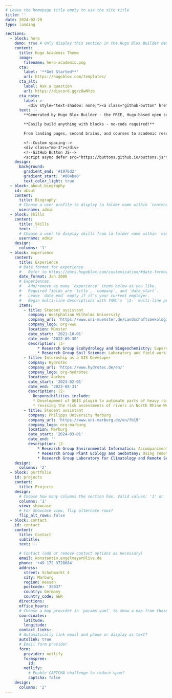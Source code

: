 ```yaml
---
# Leave the homepage title empty to use the site title
title: ''
date: 2024-02-20
type: landing

sections:
  - block: hero
    demo: true # Only display this section in the Hugo Blox Builder demo site
    content:
      title: Hugo Academic Theme
      image:
        filename: hero-academic.png
      cta:
        label: '**Get Started**'
        url: https://hugoblox.com/templates/
      cta_alt:
        label: Ask a question
        url: https://discord.gg/z8wNYzb
      cta_note:
        label: >-
          <div style="text-shadow: none;"><a class="github-button" href="https://github.com/HugoBlox/hugo-blox-builder" data-icon="octicon-star" data-size="large" data-show-count="true" aria-label="Star">Star Hugo Blox Builder</a></div><div style="text-shadow: none;"><a class="github-button" href="https://github.com/HugoBlox/theme-academic-cv" data-icon="octicon-star" data-size="large" data-show-count="true" aria-label="Star">Star the Academic template</a></div>
      text: |-
        **Generated by Hugo Blox Builder - the FREE, Hugo-based open source website builder trusted by 500,000+ sites.**

        **Easily build anything with blocks - no-code required!**

        From landing pages, second brains, and courses to academic resumés, conferences, and tech blogs.

        <!--Custom spacing-->
        <div class="mb-3"></div>
        <!--GitHub Button JS-->
        <script async defer src="https://buttons.github.io/buttons.js"></script>
    design:
      background:
        gradient_end: '#1976d2'
        gradient_start: '#004ba0'
        text_color_light: true
  - block: about.biography
    id: about
    content:
      title: Biography
      # Choose a user profile to display (a folder name within `content/authors/`)
      username: admin
  - block: skills
    content:
      title: Skills
      text: ''
      # Choose a user to display skills from (a folder name within `content/authors/`)
      username: admin
    design:
      columns: '1'
  - block: experience
    content:
      title: Experience
      # Date format for experience
      #   Refer to https://docs.hugoblox.com/customization/#date-format
      date_format: Jan 2006
      # Experiences.
      #   Add/remove as many `experience` items below as you like.
      #   Required fields are `title`, `company`, and `date_start`.
      #   Leave `date_end` empty if it's your current employer.
      #   Begin multi-line descriptions with YAML's `|2-` multi-line prefix.
      items:
        - title: Student assistant
          company: Westphalian Wilhelms University
          company_url: 'https://www.uni-muenster.de/Landschaftsoekologie/en/index.shtml'
          company_logo: org-wwu
          location: Münster
          date_start: '2021-10-01'
          date_end: '2022-09-30'
          description: |2-
              * Research Group Ecohydrology and Biogeochemistry: Supervision of the hydrological laboratory practical course (6 month)
              * Research Group Soil Science: Laboratory and field work (6 month)
        - title: Internship as a GIS Developer
          company: Hydrotec
          company_url: 'https://www.hydrotec.de/en/'
          company_logo: org-hydrotec
          location: Aachen
          date_start: '2023-02-01'
          date_end: '2023-08-31'
          description: |2-
            Responsibilities include:
            * Development of QGIS plugin to automate parts of heavy rain fall modelling
            * revising the risk assessments of rivers in North Rhine-Westphalia based on the damage caused by the 2021 century flood
        - title: Student assistant
          company: Philipps University Marburg
          company_url: 'https://www.uni-marburg.de/en/fb19'
          company_logo: org-marburg
          location: Marburg
          date_start: '2024-03-01'
          date_end: ''
          description: |2-
              * Research Group Environmental Informatics: Accompaniment of a Base-R course and creation of a Base-Python course using HTML-based learning environments (7 month)
              * Research Group Plant Ecology and Geobotany: Using remote sensing techniques to contribute to the FORGENIUS project (4 month)
              * Research Group Laboratory for Climatology and Remote Sensing: Support in the development of new remote sensing based evaluation methods for growth responses of forest tree species to extreme events (current employment)
    design:
      columns: '2'
  - block: portfolio
    id: projects
    content:
      title: Projects
    design:
      # Choose how many columns the section has. Valid values: '1' or '2'.
      columns: '1'
      view: showcase
      # For Showcase view, flip alternate rows?
      flip_alt_rows: false
  - block: contact
    id: contact
    content:
      title: Contact
      subtitle:
      text: |-

      # Contact (add or remove contact options as necessary)
      email: konstantin.engelmayer@live.de
      phone: '+49 172 3728084'
      address:
        street: Schuhmarkt 4
        city: Marburg
        region: Hessen
        postcode: '35037'
        country: Germany
        country_code: GER
      directions: 
      office_hours:
      # Choose a map provider in `params.yaml` to show a map from these coordinates
      coordinates:
        latitude: 
        longitude: 
      contact_links:
      # Automatically link email and phone or display as text?
      autolink: true
      # Email form provider
      form:
        provider: netlify
        formspree:
          id:
        netlify:
          # Enable CAPTCHA challenge to reduce spam?
          captcha: false
    design:
      columns: '2'
---
```


